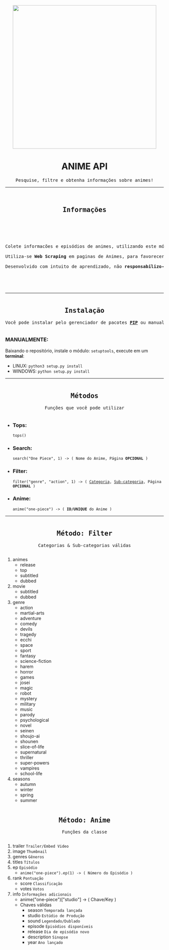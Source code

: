 <div align="center">
    <img src="https://static.zerochan.net/Tanya.Degurechaff.full.2957403.png" width="456" height="456"></img>
    <h1><strong>ANIME API</strong></h1>
    <p><pre>Pesquise, filtre e obtenha informações sobre animes!</pre></p>
    <hr>
</div>

<div>
    <pre>
        <h2 align="center">Informações</h2>
        <p align="center"> 
            <br>Colete informacões e episódios de animes, utilizando este módulo Python.
            <br>Utiliza-se <strong>Web Scraping</strong> em paginas de Animes, para favorecer informações.
            <br>Desenvolvido com intuito de aprendizado, não <strong>responsabilizo-me</strong> pelo seu uso!
        </p>
    </pre>
    <hr>
</div>

<div>
    <pre align="center"><h2>Instalação</h2><p>Você pode instalar pelo gerenciador de pacotes <a href="https://pypi.org/project/fireapi"><strong>PIP</strong></a> ou manualmente, na pagina do <a href="https://github.com/Alexsander4742/FireAPI/releases">Github</a>!</p></pre>
    <h3>MANUALMENTE:</h3>
    <p>
    Baixando o repositório, instale o módulo: <code>setuptools</code>,
    execute em um <strong>terminal</strong>:
        <ul>
            <li>LINUX: <code>python3 setup.py install</code></li>
            <li>WINDOWS: <code>python setup.py install</code></li>
        </ul>
    </p>
    <hr>
</div>

<div>
    <pre align="center"><h2>Métodos</h2><p>Funções que você pode utilizar</p></pre>
    <ul>
        <li><h3>Tops: </h3><p><code>tops()</code></p></li>
        <li><h3>Search: </h3><p><code>search("One Piece", 1) -> ( Nome do Anime, Página <strong>OPCIONAL</strong> )</code></p></li>
        <li><h3>Filter: </h3><p><code>filter("genre", "action", 1) -> ( <a href="https://github.com/Alexsander4742/FireAPI#metodo-filter">Categoria</a>, <a href="https://github.com/Alexsander4742/FireAPI#metodo-filter">Sub-categoria</a>, Página <strong>OPCIONAL</strong> )</code></p></li>
        <li><h3>Anime: </h3><code>anime("one-piece") -> ( <strong>ID/UNIQUE</strong> do Anime )</code></li>
    </ul>
    <hr>
</div>

<div>
    <pre align="center"><h2>Método: Filter</h2><p>Categorias & Sub-categorias válidas</p></pre>
    <ol>
        <li>
        animes
        <ul>
            <li>release</li>
            <li>top</li>
            <li>subtitled</li>
            <li>dubbed</li>
        </ul>
        </li>
        <li>
        movie
        <ul>
            <li>subtitled</li>
            <li>dubbed</li>
        </ul>
        </li>
        <li>
        genre
        <ul>
            <li>action</li>
            <li>martial-arts</li>
            <li>adventure</li>
            <li>comedy</li>
            <li>devils</li>
            <li>tragedy</li>
            <li>ecchi</li>
            <li>space</li>
            <li>sport</li>
            <li>fantasy</li>
            <li>science-fiction</li>
            <li>harem</li>
            <li>horror</li>
            <li>games</li>
            <li>josei</li>
            <li>magic</li>
            <li>robot</li>
            <li>mystery</li>
            <li>military</li>
            <li>music</li>
            <li>parody</li>
            <li>psychological</li>
            <li>novel</li>
            <li>seinen</li>
            <li>shoujo-ai</li>
            <li>shounen</li>
            <li>slice-of-life</li>
            <li>supernatural</li>
            <li>thriller</li>
            <li>super-powers</li>
            <li>vampires</li>
            <li>school-life</li>
        </ul>
        </li>
        <li>
        seasons
        <ul>
            <li>autumn</li>
            <li>winter</li>
            <li>spring</li>
            <li>summer</li>
        </ul>
        </li>
    </ol>
</div>

<div>
    <pre align="center"><h2>Método: Anime</h2><p>Funções da classe</p></pre>
    <ol>
        <li>trailer <code>Trailer/Embed Video</code></li>
        <li>image <code>Thumbnail</code></li>
        <li>genres <code>Gêneros</code></li>
        <li>titles <code>Títulos</code></li>
        <li>
            ep <code>Episódio</code>
            <br>
            <ul>
                <li><code>anime("one-piece").ep(1) -> ( Número do Episódio )</code></li>
            </ul>
        </li>
        <li>
            rank <code>Pontuação</code>
            <ul>
                <li>score <code>Classificação</code></li>
                <li>votes <code>Votos</code></li>
            </ul>
        </li>
        <li>
            info <code>Informações adicionais</code>
            <ul>
                <li>anime("one-piece")["studio"] -> ( Chave/Key )</li>
                <li>
                    Chaves válidas
                    <ul>
                        <li>season <code>Temporada lançada</code></li>
                        <li>studio <code>Estúdio de Produção</code></li>
                        <li>sound <code>Legendado/Dublado</code></li>
                        <li>episode <code>Episódios disponíveis</code></li>
                        <li>release <code>Dia de episódio novo</code></li>
                        <li>description <code>Sinopse</code></li>
                        <li>year <code>Ano lançado</code></li>
                    </ul>
                </li>
            </ul>
        </li>
    </ol>
</div>